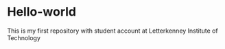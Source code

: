 # Hello-world
This is my first repository with student account at Letterkenney Institute of Technology
